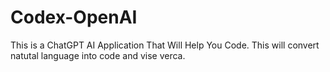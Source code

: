 # Codex-OpenAI

This is a ChatGPT AI Application That Will Help You Code.
This will convert natutal language into code and vise verca.
